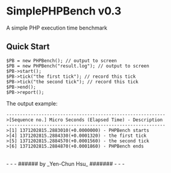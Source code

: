 SimplePHPBench v0.3
===================

A simple PHP execution time benchmark

Quick Start
-----------
    
    $PB = new PHPBench(); // output to screen
    $PB = new PHPBench("result.log"); // output to screen
    $PB->start();
    $PB->tick("the first tick"); // record this tick
    $PB->tick("the second tick"); // record this tick
    $PB->end();
    $PB->report();
    
    
The output example:

    -----------------------------------------------------------
    >[Sequence no.] Micro Seconds (Elapsed Time) - Description
    -----------------------------------------------------------
    >[1] 1371202815.2883010(+0.0000000) - PHPBench starts
    >[4] 1371202815.2884330(+0.0001320) - the first tick
    >[5] 1371202815.2884570(+0.0001560) - the second tick
    >[6] 1371202815.2884870(+0.0001860) - PHPBench ends

<br />
- - -
###### by _Yen-Chun Hsu_ #######
- - -
